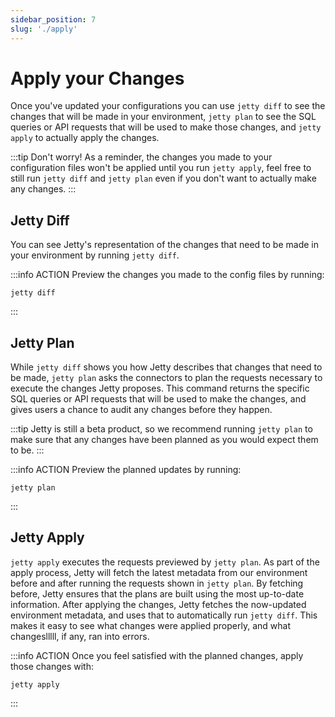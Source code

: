 ```yaml
---
sidebar_position: 7
slug: './apply'
---
```


# Apply your Changes

Once you've updated your configurations you can use `jetty diff` to see the changes that will be made in your environment, `jetty plan` to see the SQL queries or API requests that will be used to make those changes, and `jetty apply` to actually apply the changes.

:::tip Don't worry!
As a reminder, the changes you made to your configuration files won't be applied until you run `jetty apply`, feel free to still run `jetty diff` and `jetty plan` even if you don't want to actually make any changes.
:::

## Jetty Diff

You can see Jetty's representation of the changes that need to be made in your environment by running `jetty diff`.

:::info ACTION
Preview the changes you made to the config files by running:

```
jetty diff
```

:::

## Jetty Plan

While `jetty diff` shows you how Jetty describes that changes that need to be made, `jetty plan` asks the connectors to plan the requests necessary to execute the changes Jetty proposes. This command returns the specific SQL queries or API requests that will be used to make the changes, and gives users a chance to audit any changes before they happen.

:::tip
Jetty is still a beta product, so we recommend running `jetty plan` to make sure that any changes have been planned as you would expect them to be.
:::

:::info ACTION
Preview the planned updates by running:

```
jetty plan
```

:::

## Jetty Apply

`jetty apply` executes the requests previewed by `jetty plan`. As part of the apply process, Jetty will fetch the latest metadata from our environment before and after running the requests shown in `jetty plan`. By fetching before, Jetty ensures that the plans are built using the most up-to-date information. After applying the changes, Jetty fetches the now-updated environment metadata, and uses that to automatically run `jetty diff`. This makes it easy to see what changes were applied properly, and what changeslllll, if any, ran into errors.

:::info ACTION
Once you feel satisfied with the planned changes, apply those changes with:

```
jetty apply
```

:::
